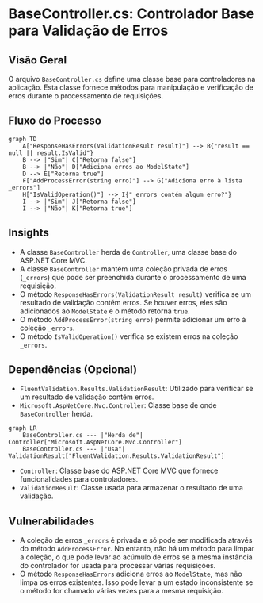 # BaseController.cs: Controlador Base para Validação de Erros

## Visão Geral
O arquivo `BaseController.cs` define uma classe base para controladores na aplicação. Esta classe fornece métodos para manipulação e verificação de erros durante o processamento de requisições.

## Fluxo do Processo

```mermaid
graph TD
    A["ResponseHasErrors(ValidationResult result)"] --> B{"result == null || result.IsValid"}
    B --> |"Sim"| C["Retorna false"]
    B --> |"Não"| D["Adiciona erros ao ModelState"]
    D --> E["Retorna true"]
    F["AddProcessError(string erro)"] --> G["Adiciona erro à lista _errors"]
    H["IsValidOperation()"] --> I{"_errors contém algum erro?"}
    I --> |"Sim"| J["Retorna false"]
    I --> |"Não"| K["Retorna true"]
```

## Insights
- A classe `BaseController` herda de `Controller`, uma classe base do ASP.NET Core MVC.
- A classe `BaseController` mantém uma coleção privada de erros (`_errors`) que pode ser preenchida durante o processamento de uma requisição.
- O método `ResponseHasErrors(ValidationResult result)` verifica se um resultado de validação contém erros. Se houver erros, eles são adicionados ao `ModelState` e o método retorna `true`.
- O método `AddProcessError(string erro)` permite adicionar um erro à coleção `_errors`.
- O método `IsValidOperation()` verifica se existem erros na coleção `_errors`.

## Dependências (Opcional)
- `FluentValidation.Results.ValidationResult`: Utilizado para verificar se um resultado de validação contém erros.
- `Microsoft.AspNetCore.Mvc.Controller`: Classe base de onde `BaseController` herda.

```mermaid
graph LR
    BaseController.cs --- |"Herda de"| Controller["Microsoft.AspNetCore.Mvc.Controller"]
    BaseController.cs --- |"Usa"| ValidationResult["FluentValidation.Results.ValidationResult"]
```

- `Controller`: Classe base do ASP.NET Core MVC que fornece funcionalidades para controladores.
- `ValidationResult`: Classe usada para armazenar o resultado de uma validação.

## Vulnerabilidades
- A coleção de erros `_errors` é privada e só pode ser modificada através do método `AddProcessError`. No entanto, não há um método para limpar a coleção, o que pode levar ao acúmulo de erros se a mesma instância do controlador for usada para processar várias requisições.
- O método `ResponseHasErrors` adiciona erros ao `ModelState`, mas não limpa os erros existentes. Isso pode levar a um estado inconsistente se o método for chamado várias vezes para a mesma requisição.